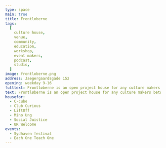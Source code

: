 ```yaml
---
type: space
main: true
title: Frontloberne
tags:
  [
    culture house,
    venue,
    community,
    education,
    workshop,
    event makers,
    podcast,
    studio,
  ]
image: frontloberne.png
address: Jaegergaardsgade 152
opening: weekday 9-16
fulltext: Frontløberne is an open project house for any culture makers between 16-35 years. A place everyone can visit and work, play, draw, write, hold a small meeting or just mingle. You can also rent a studio or a desk for a monthly fee. Donwstairs is a large venue hosting concerts, yoga classes or theatre plays.
text: Frontløberne is an open project house for any culture makers between 16-35 years. A place everyone can visit and work, play, draw, write, hold a small meeting or just mingle.
housefor:
  - C-cube
  - Club Curious
  - LiftOff
  - Mino Ung
  - Social Juistice
  - UR Welcome
events:
  - Sydhaven festival
  - Each One Teach One
---
```

